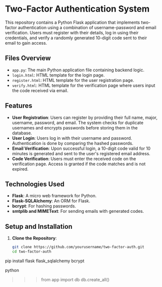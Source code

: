 # Two-Factor Authentication System

This repository contains a Python Flask application that implements two-factor authentication using a combination of username-password and email verification. Users must register with their details, log in using their credentials, and verify a randomly generated 10-digit code sent to their email to gain access.

## Files Overview

- `app.py`: The main Python application file containing backend logic.
- `login.html`: HTML template for the login page.
- `register.html`: HTML template for the user registration page.
- `verify.html`: HTML template for the verification page where users input the code received via email.

## Features

- **User Registration**: Users can register by providing their full name, major, username, password, and email. The system checks for duplicate usernames and encrypts passwords before storing them in the database.
- **User Login**: Users log in with their username and password. Authentication is done by comparing the hashed passwords.
- **Email Verification**: Upon successful login, a 10-digit code valid for 10 minutes is generated and sent to the user's registered email address.
- **Code Verification**: Users must enter the received code on the verification page. Access is granted if the code matches and is not expired.

## Technologies Used

- **Flask**: A micro web framework for Python.
- **Flask-SQLAlchemy**: An ORM for Flask.
- **bcrypt**: For hashing passwords.
- **smtplib and MIMEText**: For sending emails with generated codes.

## Setup and Installation

1. **Clone the Repository**:
   ```bash
   git clone https://github.com/yourusername/two-factor-auth.git
   cd two-factor-auth

pip install flask flask_sqlalchemy bcrypt

python
>>> from app import db
>>> db.create_all()

